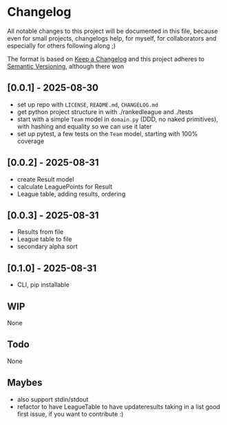 # Changelog

All notable changes to this project will be documented in this file, because even for small projects, changelogs help, for myself, for collaborators and especially for others following along ;)

The format is based on [Keep a Changelog](https://keepachangelog.com/en/1.1.0/)
and this project adheres to [Semantic Versioning](https://semver.org/spec/v2.0.0.html), although there won


## [0.0.1] - 2025-08-30
 * set up repo with `LICENSE`, `README.md`, `CHANGELOG.md`
 * get python project structure in with ./rankedleague and ./tests
 * start with a simple `Team` model in `domain.py` (DDD, no naked primitives), with hashing and equality so we can use it later
 * set up pytest, a few tests on the `Team` model, starting with 100% coverage 

## [0.0.2] - 2025-08-31
 * create Result model
 * calculate LeaguePoints for Result
 * League table, adding results, ordering

## [0.0.3] - 2025-08-31
 * Results from file
 * League table to file
 * secondary alpha sort

## [0.1.0] - 2025-08-31
 * CLI, pip installable

## WIP
 None

## Todo
 None

## Maybes
 * also support stdin/stdout
 * refactor to have LeagueTable to have updateresults taking in a list
   good first issue, if you want to contribute :) 
